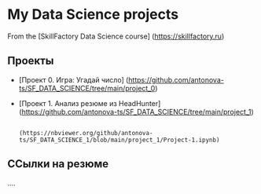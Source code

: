 # My Data Science projects

From the [SkillFactory Data Science course] (https://skillfactory.ru)

## Проекты

* [Проект 0. Игра: Угадай число] (https://github.com/antonova-ts/SF_DATA_SCIENCE/tree/main/project_0)
* [Проект 1. Анализ резюме из HeadHunter] (https://github.com/antonova-ts/SF_DATA_SCIENCE/tree/main/project_1)

                                          (https://nbviewer.org/github/antonova-ts/SF_DATA_SCIENCE_1/blob/main/project_1/Project-1.ipynb)

## ССылки на резюме

....

